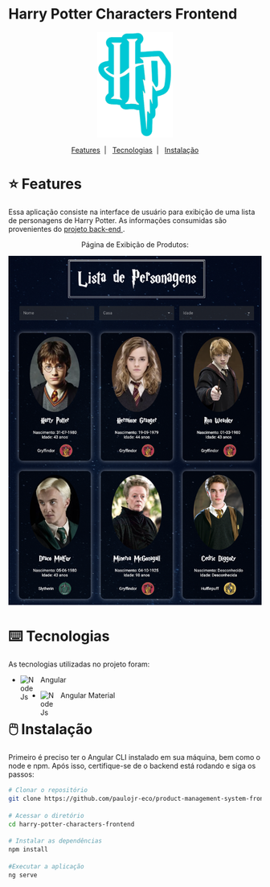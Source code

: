 # Harry Potter Characters Frontend

<div align="center">
  <img width="150px" src="src/assets/docs/logo.png">
</div>

<p align="center">
  <a href="#star-features">Features</a>&nbsp;&nbsp;|&nbsp;&nbsp;
  <a href="#keyboard-tecnologias">Tecnologias</a>&nbsp;&nbsp;|&nbsp;&nbsp;
  <a href="#computer_mouse-instalação">Instalação</a>
</p>

# :star: Features

Essa aplicação consiste na interface de usuário para exibição de uma lista de personagens de Harry Potter. As informações consumidas são provenientes do <a href="https://github.com/paulojr-eco/harry-potter-characters-backend" target="_blank"> projeto back-end </a>.

<div align="center">

  Página de Exibição de Produtos:

  <img width="800px" src="src/assets/docs/list-view.png"/>

</div>

# :keyboard: Tecnologias

As tecnologias utilizadas no projeto foram:

<div>

- <img align="left" alt="NodeJs" width="30px" style="padding-right:10px;" src="https://cdn.jsdelivr.net/gh/devicons/devicon/icons/angularjs/angularjs-original.svg" /> Angular

- <img align="left" alt="NodeJs" width="30px" style="padding-right:10px;" src="https://material.angular.io/assets/img/angular-material-logo.svg" /> Angular Material

<div>

# :computer_mouse: Instalação

Primeiro é preciso ter o Angular CLI instalado em sua máquina, bem como o node e npm. Após isso, certifique-se de o backend está rodando e siga os passos:

```bash
# Clonar o repositório
git clone https://github.com/paulojr-eco/product-management-system-frontend.git

# Acessar o diretório
cd harry-potter-characters-frontend

# Instalar as dependências
npm install

#Executar a aplicação
ng serve
```
